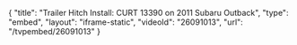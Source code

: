 {
    "title": "Trailer Hitch Install: CURT 13390 on 2011 Subaru Outback",
    "type": "embed",
    "layout": "iframe-static",
    "videoId": "26091013",
    "url": "\/tvpembed\/26091013"
}